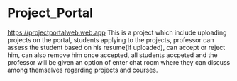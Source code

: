 # Project_Portal
https://projectportalweb.web.app
This is a project which include uploading projects on the portal, students applying to the projects, professor can assess the student based on his resume(if uploaded), can accept or reject him, can also remove him once accepted, all students accpeted and the professor will be given an option of enter chat room where they can discuss among themselves regarding projects and courses. 
